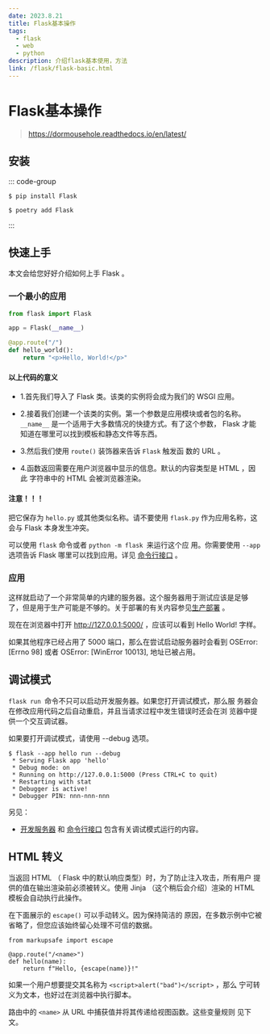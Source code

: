 ```yaml
---
date: 2023.8.21
title: Flask基本操作
tags:
  - flask
  - web
  - python
description: 介绍flask基本使用，方法
link: /flask/flask-basic.html
---
```


# Flask基本操作

> https://dormousehole.readthedocs.io/en/latest/
>

## 安装

::: code-group

```shell[pip]
$ pip install Flask
```

```shell[poetry]
$ poetry add Flask
```

:::

## 快速上手

本文会给您好好介绍如何上手 Flask 。

### 一个最小的应用

```python
from flask import Flask

app = Flask(__name__)

@app.route("/")
def hello_world():
    return "<p>Hello, World!</p>"
```

#### 以上代码的意义
- 1.首先我们导入了 Flask 类。该类的实例将会成为我们的 WSGI 应用。

- 2.接着我们创建一个该类的实例。第一个参数是应用模块或者包的名称。 ``__name__`` 是一个适用于大多数情况的快捷方式。有了这个参数， Flask 才能知道在哪里可以找到模板和静态文件等东西。

- 3.然后我们使用 `route()` 装饰器来告诉 `Flask` 触发函 数的 URL 。

- 4.函数返回需要在用户浏览器中显示的信息。默认的内容类型是 HTML ，因此 字符串中的 HTML 会被浏览器渲染。

#### 注意！！！
把它保存为 `hello.py` 或其他类似名称。请不要使用 `flask.py` 作为应用名称，这会与 Flask 本身发生冲突。

可以使用 `flask` 命令或者 `python -m flask `来运行这个应 用。你需要使用 `--app` 选项告诉 Flask 哪里可以找到应用。详见 [命令行接口](/flask/flask.cli.commmad.html) 。

### 应用

这样就启动了一个非常简单的内建的服务器。这个服务器用于测试应该是足够 了，但是用于生产可能是不够的。关于部署的有关内容参见[生产部署](/flask/flask-bushu.html) 。

现在在浏览器中打开 http://127.0.0.1:5000/ ，应该可以看到 Hello World! 字样。

如果其他程序已经占用了 5000 端口，那么在尝试启动服务器时会看到 OSError: [Errno 98] 或者 OSError: [WinError 10013], 地址已被占用。


## 调试模式

`flask run `命令不只可以启动开发服务器。如果您打开调试模式，那么服 务器会在修改应用代码之后自动重启，并且当请求过程中发生错误时还会在浏 览器中提供一个交互调试器。

如果要打开调试模式，请使用 --debug 选项。

```shell
$ flask --app hello run --debug
 * Serving Flask app 'hello'
 * Debug mode: on
 * Running on http://127.0.0.1:5000 (Press CTRL+C to quit)
 * Restarting with stat
 * Debugger is active!
 * Debugger PIN: nnn-nnn-nnn
```

另见：

- [开发服务器](/flask/flask-bushu.html) 和 [命令行接口](/flask/flask.cli.commmad.html) 包含有关调试模式运行的内容。

## HTML 转义
当返回 HTML （ Flask 中的默认响应类型）时，为了防止注入攻击，所有用户 提供的值在输出渲染前必须被转义。使用 Jinja （这个稍后会介绍）渲染的 HTML 模板会自动执行此操作。

在下面展示的 `escape()` 可以手动转义。因为保持简洁的 原因，在多数示例中它被省略了，但您应该始终留心处理不可信的数据。

```python-vue
from markupsafe import escape

@app.route("/<name>")
def hello(name):
    return f"Hello, {escape(name)}!"
```
如果一个用户想要提交其名称为 ```<script>alert("bad")</script>``` ，那么 宁可转义为文本，也好过在浏览器中执行脚本。

路由中的 `<name>` 从 URL 中捕获值并将其传递给视图函数。这些变量规则 见下文。

